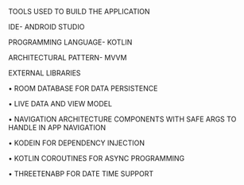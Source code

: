TOOLS USED TO BUILD THE APPLICATION

IDE- ANDROID STUDIO

PROGRAMMING LANGUAGE- KOTLIN

ARCHITECTURAL PATTERN- MVVM

EXTERNAL LIBRARIES

• ROOM DATABASE FOR DATA PERSISTENCE

• LIVE DATA AND VIEW MODEL

• NAVIGATION ARCHITECTURE COMPONENTS WITH SAFE ARGS TO HANDLE IN
APP NAVIGATION

• KODEIN FOR DEPENDENCY INJECTION

• KOTLIN COROUTINES FOR ASYNC PROGRAMMING

• THREETENABP FOR DATE TIME SUPPORT
